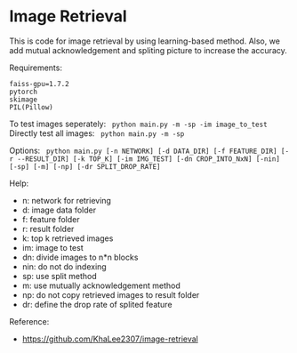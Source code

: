 # Image Retrieval

This is code for image retrieval by using learning-based method. Also, we add mutual acknowledgement and spliting picture to increase the accuracy.

Requirements:

    faiss-gpu=1.7.2
    pytorch
    skimage
    PIL(Pillow)

To test images seperately:
    ``` 
    python main.py -m -sp -im image_to_test
    ```
Directly test all images:
    ``` 
    python main.py -m -sp 
    ```

Options:
    ``` 
    python main.py [-n NETWORK] [-d DATA_DIR] [-f FEATURE_DIR] [-r --RESULT_DIR] [-k TOP_K] [-im IMG_TEST] [-dn CROP_INTO_NxN] [-nin] [-sp] [-m] [-np] [-dr SPLIT_DROP_RATE] 
    ```

Help:
- n: network for retrieving
- d: image data folder
- f: feature folder
- r: result folder
- k: top k retrieved images
- im: image to test
- dn: divide images to n*n blocks
- nin: do not do indexing
- sp: use split method
- m: use mutually acknowledgement method
- np: do not copy retrieved images to result folder
- dr: define the drop rate of splited feature

Reference:
- https://github.com/KhaLee2307/image-retrieval